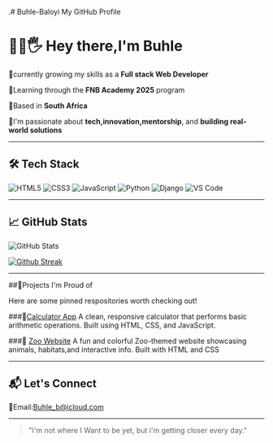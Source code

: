 .# Buhle-Baloyi
My GitHub Profile
# 👩‍💻🖐 Hey there,I'm Buhle 

🌱currently growing my skills as a **Full stack Web Developer**

💼Learning through the **FNB Academy 2025** program

📍Based in **South Africa**

🎯I'm passionate about **tech,innovation,mentorship**, and **building real-world solutions**

---

## 🛠  Tech Stack
![HTML5](https://img.shields.io/badge/HTML5-E34F26?logo=html15&logoColor=white)
![CSS3](https://img.shields.io/badge/CSS3-1572B6?logo=css3&logoColor=white)
![JavaScript](https://img.shields.io/badge/JavaScript-F7DF1E?logo=javascript&logoColor=black)
![Python](https://img.shields.io/badge/Python-3776AB?logo=python&logoColor=white)
![Django](https://img.shields.io/badge/Django-092E20?logo=django&logoColor=white)
![VS Code](https://img.shields.io/badge/VSCode-007ACC?logo=visualstudiocode&logoColor=white)

---

##  📈 GitHub Stats

![GitHub Stats](https://github-readme-stats.vercel.app/api?username=BUHLEBEMVELO57&show_icons=true&theme=radical)

[![Github Streak](https://streak-stats.demolab.com/?user=BUHLEBEMVELO57&theme=radical)](https://git.io/streak-stats)


---

##📌Projects I'm  Proud of

Here are some pinned respositories worth checking out!

###🔢[Calculator App](https://github.com/BUHLEBEMVELO57/calculator-repo-name)
A clean, responsive calculator that  performs basic arithmetic operations. Built using HTML, CSS, and JavaScript.

###🐾 [Zoo Website](https://github.com/BUHLEBEMVELO57/zoo-website-repo-name)
A fun and colorful Zoo-themed website showcasing animals, habitats,and interactive info. Built with HTML and CSS

---

## 📬 Let's Connect
📨Email:Buhle_b@icloud.com

---

> "I'm not where I Want to be yet, but i'm getting closer every day."
